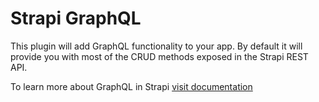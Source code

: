 # Strapi GraphQL

This plugin will add GraphQL functionality to your app.
By default it will provide you with most of the CRUD methods exposed in the Strapi REST API.

To learn more about GraphQL in Strapi [visit documentation](https://strapi.io/documentation/developer-docs/latest/plugins/graphql.html)
